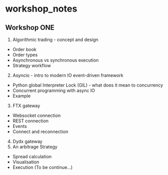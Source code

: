 # workshop_notes

## Workshop ONE
1. Algorithmic trading - concept and design 
  * Order book
  * Order types
  * Asynchronous vs synchronous execution
  * Strategy workflow
2. Asyncio - intro to modern IO event-driven framework  
  * Python global Interpreter Lock (GIL) - what does it mean to concurrency
  * Concurrent programming with async IO
  * Example  
3. FTX gateway
  * Websocket connection
  * REST connection
  * Events
  * Connect and reconnection
4. Dydx gateway
5. An arbitrage Strategy
  * Spread calculation
  * Visualisation
  * Execution (To be continue...)
